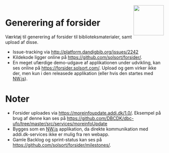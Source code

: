 <img src=https://forsider.solsort.com/icon.png width=96 height=96 align=right>

# Generering af forsider

Værktøj til generering af forsider til biblioteksmaterialer, samt upload af disse.

- Issue-tracking via <http://platform.dandigbib.org/issues/2242>
- Kildekode ligger online på <https://github.com/solsort/forsider/>.
- En meget ufærdige demo-udgave af applikationen under udvikling, kan ses online på <https://forsider.solsort.com/>. Upload og gem virker ikke der, men kun i den releasede applikation (eller hvis den startes med [NW.js](https://nwjs.io)).

# Noter

- Forsider uploades via <https://moreinfoupdate.addi.dk/1.0/>. Eksempel på brug af denne kan ses på <https://github.com/DBCDK/dbc-ufo/tree/master/src/services/moreinfoUpdate>
- Bygges som en [NW.js](https://nwjs.io) applikation, da direkte kommunikation med addi.dk-services ikke er mulig fra ren webapp.
- Gamle Backlog og sprint-status kan ses på <https://github.com/solsort/forsider/milestones/>.

